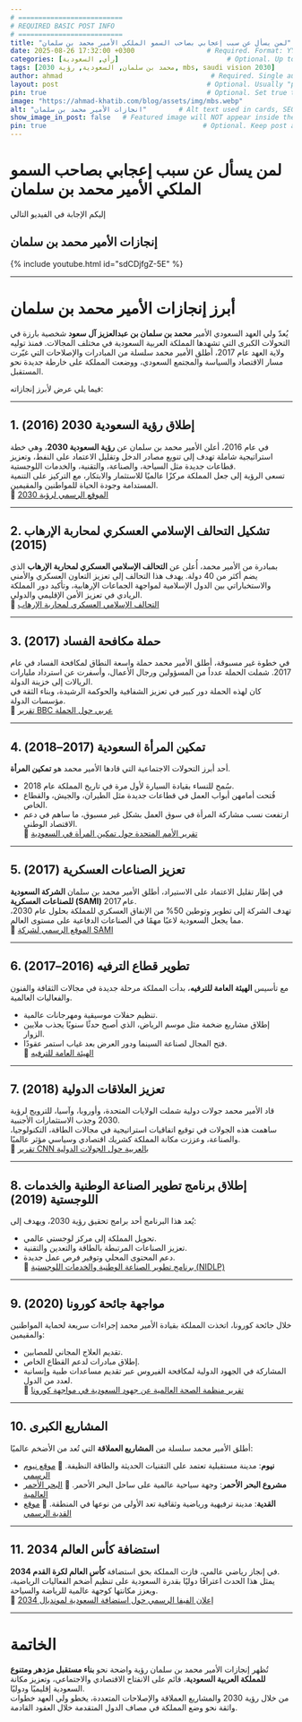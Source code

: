 ```yaml
---
# ==========================
# REQUIRED BASIC POST INFO
# ==========================
title: "لمن يسأل عن سبب إعجابي بصاحب السمو الملكي الأمير محمد بن سلمان"                          # Required. Appears in listings, browser tab, and schema.
date: 2025-08-26 17:32:00 +0300                  # Required. Format: YYYY-MM-DD HH:MM:SS +/-TTTT
categories: [رأي, السعودية]                           # Optional. Up to 2 levels. Used for grouping and schema.genre
tags: [محمد بن سلمان, السعودية, رؤية 2030, mbs, saudi vision 2030]                       # Optional. Used for schema.keywords and schema.about
author: ahmad                                     # Required. Single author ID from _data/authors.yml
layout: post                                     # Optional. Usually "post" by default
pin: true                                        # Optional. Set true to pin post to top of listing
image: "https://ahmad-khatib.com/blog/assets/img/mbs.webp"
alt: "انجازات الأمير محمد بن سلمان"        # Alt text used in cards, SEO, social previews, schema
show_image_in_post: false   # Featured image will NOT appear inside the post                                  # Optional. Embed video if set to true
pin: true                                       # Optional. Keep post at top of list
---
```


# لمن يسأل عن سبب إعجابي بصاحب السمو الملكي الأمير محمد بن سلمان

إليكم الإجابة في الفيديو التالي

## إنجازات الأمير محمد بن سلمان

{% include youtube.html id="sdCDjfgZ-5E" %}

---

# أبرز إنجازات الأمير محمد بن سلمان

يُعدّ ولي العهد السعودي الأمير **محمد بن سلمان بن عبدالعزيز آل سعود** شخصية بارزة في التحولات الكبرى التي تشهدها المملكة العربية السعودية في مختلف المجالات. فمنذ توليه ولاية العهد عام 2017، أطلق الأمير محمد سلسلة من المبادرات والإصلاحات التي غيّرت مسار الاقتصاد والسياسة والمجتمع السعودي، ووضعت المملكة على خارطة جديدة نحو المستقبل.  

فيما يلي عرض لأبرز إنجازاته:

---

## 1. إطلاق رؤية السعودية 2030 (2016)
في عام 2016، أعلن الأمير محمد بن سلمان عن **رؤية السعودية 2030**، وهي خطة استراتيجية شاملة تهدف إلى تنويع مصادر الدخل وتقليل الاعتماد على النفط، وتعزيز قطاعات جديدة مثل السياحة، والصناعة، والتقنية، والخدمات اللوجستية.  
تسعى الرؤية إلى جعل المملكة مركزًا عالميًا للاستثمار والابتكار، مع التركيز على التنمية المستدامة وجودة الحياة للمواطنين والمقيمين.  
🔗 [الموقع الرسمي لرؤية 2030](https://www.vision2030.gov.sa)

---

## 2. تشكيل التحالف الإسلامي العسكري لمحاربة الإرهاب (2015)
بمبادرة من الأمير محمد، أُعلن عن **التحالف الإسلامي العسكري لمحاربة الإرهاب** الذي يضم أكثر من 40 دولة. يهدف هذا التحالف إلى تعزيز التعاون العسكري والأمني والاستخباراتي بين الدول الإسلامية لمواجهة الجماعات الإرهابية، وتأكيد دور المملكة الريادي في تعزيز الأمن الإقليمي والدولي.  
🔗 [التحالف الإسلامي العسكري لمحاربة الإرهاب](https://imctc.org)

---

## 3. حملة مكافحة الفساد (2017)
في خطوة غير مسبوقة، أطلق الأمير محمد حملة واسعة النطاق لمكافحة الفساد في عام 2017. شملت الحملة عدداً من المسؤولين ورجال الأعمال، وأسفرت عن استرداد مليارات الريالات إلى خزينة الدولة.  
كان لهذه الحملة دور كبير في تعزيز الشفافية والحوكمة الرشيدة، وبناء الثقة في مؤسسات الدولة.  
🔗 [تقرير BBC عربي حول الحملة](https://www.bbc.com/arabic/middleeast-41842854)

---

## 4. تمكين المرأة السعودية (2017–2018)
أحد أبرز التحولات الاجتماعية التي قادها الأمير محمد هو **تمكين المرأة**.  
- سُمح للنساء بقيادة السيارة لأول مرة في تاريخ المملكة عام 2018.  
- فُتحت أمامهن أبواب العمل في قطاعات جديدة مثل الطيران، والجيش، والقطاع الخاص.  
- ارتفعت نسب مشاركة المرأة في سوق العمل بشكل غير مسبوق، ما ساهم في دعم الاقتصاد الوطني.  
🔗 [تقرير الأمم المتحدة حول تمكين المرأة في السعودية](https://www.un.org/ar/chronicle/article/108576)

---

## 5. تعزيز الصناعات العسكرية (2017)
في إطار تقليل الاعتماد على الاستيراد، أطلق الأمير محمد بن سلمان **الشركة السعودية للصناعات العسكرية (SAMI)** عام 2017.  
تهدف الشركة إلى تطوير وتوطين 50% من الإنفاق العسكري للمملكة بحلول عام 2030، مما يجعل السعودية لاعبًا مهمًا في الصناعات الدفاعية على مستوى العالم.  
🔗 [الموقع الرسمي لشركة SAMI](https://www.sami.com.sa)

---

## 6. تطوير قطاع الترفيه (2016–2017)
مع تأسيس **الهيئة العامة للترفيه**، بدأت المملكة مرحلة جديدة في مجالات الثقافة والفنون والفعاليات العالمية.  
- تنظيم حفلات موسيقية ومهرجانات عالمية.  
- إطلاق مشاريع ضخمة مثل موسم الرياض، الذي أصبح حدثًا سنويًا يجذب ملايين الزوار.  
- فتح المجال لصناعة السينما ودور العرض بعد غياب استمر عقودًا.  
🔗 [الهيئة العامة للترفيه](https://www.gea.gov.sa)

---

## 7. تعزيز العلاقات الدولية (2018)
قاد الأمير محمد جولات دولية شملت الولايات المتحدة، وأوروبا، وآسيا، للترويج لرؤية 2030 وجذب الاستثمارات الأجنبية.  
ساهمت هذه الجولات في توقيع اتفاقيات استراتيجية في مجالات الطاقة، التكنولوجيا، والصناعة، وعززت مكانة المملكة كشريك اقتصادي وسياسي مؤثر عالميًا.  
🔗 [تقرير CNN بالعربية حول الجولات الدولية](https://arabic.cnn.com/middle-east/article/2018/03/08/saudi-arabia-mbs-world-tour)

---

## 8. إطلاق برنامج تطوير الصناعة الوطنية والخدمات اللوجستية (2019)
يُعد هذا البرنامج أحد برامج تحقيق رؤية 2030، ويهدف إلى:  
- تحويل المملكة إلى مركز لوجستي عالمي.  
- تعزيز الصناعات المرتبطة بالطاقة والتعدين والتقنية.  
- دعم المحتوى المحلي وتوفير فرص عمل جديدة.  
🔗 [برنامج تطوير الصناعة الوطنية والخدمات اللوجستية (NIDLP)](https://nidlp.gov.sa)

---

## 9. مواجهة جائحة كورونا (2020)
خلال جائحة كورونا، اتخذت المملكة بقيادة الأمير محمد إجراءات سريعة لحماية المواطنين والمقيمين:  
- تقديم العلاج المجاني للمصابين.  
- إطلاق مبادرات لدعم القطاع الخاص.  
- المشاركة في الجهود الدولية لمكافحة الفيروس عبر تقديم مساعدات طبية وإنسانية لعدد من الدول.  
🔗 [تقرير منظمة الصحة العالمية عن جهود السعودية في مواجهة كورونا](https://www.who.int)

---

## 10. المشاريع الكبرى
أطلق الأمير محمد سلسلة من **المشاريع العملاقة** التي تُعد من الأضخم عالميًا:  
- **نيوم**: مدينة مستقبلية تعتمد على التقنيات الحديثة والطاقة النظيفة. 🔗 [موقع نيوم الرسمي](https://www.neom.com)  
- **مشروع البحر الأحمر**: وجهة سياحية عالمية على ساحل البحر الأحمر. 🔗 [البحر الأحمر العالمية](https://www.redseaglobal.com)  
- **القدية**: مدينة ترفيهية ورياضية وثقافية تعد الأولى من نوعها في المنطقة. 🔗 [موقع القدية الرسمي](https://www.qiddiya.com)

---

## 11. استضافة كأس العالم 2034
في إنجاز رياضي عالمي، فازت المملكة بحق استضافة **كأس العالم لكرة القدم 2034**.  
يمثل هذا الحدث اعترافًا دوليًا بقدرة السعودية على تنظيم أضخم الفعاليات الرياضية، ويعزز مكانتها كوجهة عالمية للرياضة والسياحة.  
🔗 [إعلان الفيفا الرسمي حول استضافة السعودية لمونديال 2034](https://www.fifa.com)

---

# الخاتمة
تُظهر إنجازات الأمير محمد بن سلمان رؤية واضحة نحو **بناء مستقبل مزدهر ومتنوع للمملكة العربية السعودية**، قائم على الانفتاح الاقتصادي والاجتماعي، وتعزيز مكانة السعودية إقليميًا ودوليًا.  
من خلال رؤية 2030 والمشاريع العملاقة والإصلاحات المتعددة، يخطو ولي العهد خطوات واثقة نحو وضع المملكة في مصاف الدول المتقدمة خلال العقود القادمة.
